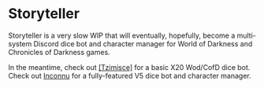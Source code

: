 # Storyteller

Storyteller is a very slow WIP that will eventually, hopefully, become a multi-system Discord dice bot and character manager for World of Darkness and Chronicles of Darkness games.

In the meantime, check out [[Tzimisce]](https://tzimisce.app) for a basic X20 Wod/CofD dice bot. Check out [Inconnu](https://inconnu.app) for a fully-featured V5 dice bot and character manager.
